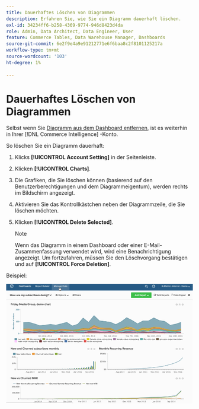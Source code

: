 ```yaml
---
title: Dauerhaftes Löschen von Diagrammen
description: Erfahren Sie, wie Sie ein Diagramm dauerhaft löschen.
exl-id: 34234ff6-b258-4369-9774-946d8423d4da
role: Admin, Data Architect, Data Engineer, User
feature: Commerce Tables, Data Warehouse Manager, Dashboards
source-git-commit: 6e2f9e4a9e91212771e6f6baa8c2f8101125217a
workflow-type: tm+mt
source-wordcount: '103'
ht-degree: 1%

---
```


# Dauerhaftes Löschen von Diagrammen

Selbst wenn Sie [Diagramm aus dem Dashboard entfernen](../../data-user/dashboards/remove-charts-dashboard.md), ist es weiterhin in Ihrer [!DNL Commerce Intelligence] -Konto.

So löschen Sie ein Diagramm dauerhaft:

1. Klicks **[!UICONTROL Account Setting]** in der Seitenleiste.

1. Klicken **[!UICONTROL Charts]**.

1. Die Grafiken, die Sie löschen können (basierend auf den Benutzerberechtigungen und dem Diagrammeigentum), werden rechts im Bildschirm angezeigt.

1. Aktivieren Sie das Kontrollkästchen neben der Diagrammzeile, die Sie löschen möchten.

1. Klicken **[!UICONTROL Delete Selected]**.

   >[!NOTE]
   >
   >Wenn das Diagramm in einem Dashboard oder einer E-Mail-Zusammenfassung verwendet wird, wird eine Benachrichtigung angezeigt. Um fortzufahren, müssen Sie den Löschvorgang bestätigen und auf **[!UICONTROL Force Deletion]**.

Beispiel:

![Grafiken löschen](../../assets/deletechart.gif)<!--{: width="630" height="402"}-->
